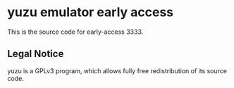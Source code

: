yuzu emulator early access
=============

This is the source code for early-access 3333.

## Legal Notice

yuzu is a GPLv3 program, which allows fully free redistribution of its source code.